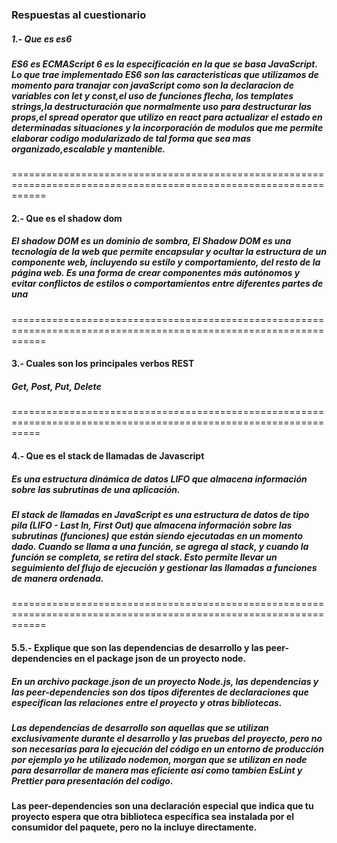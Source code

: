 
### Respuestas al cuestionario
##### 1.- Que es es6
##### ES6 es ECMAScript 6  es la especificación en la que se basa JavaScript. Lo que trae implementado ES6 son las caracteristicas que utilizamos de momento para tranajar con javaScript como son la declaracion de variables con let y const,el uso de funciones flecha, los templates strings,la destructuración que normalmente uso para destructurar las props,el spread operator que utilizo en react para actualizar el estado en determinadas situaciones y la incorporación de modulos que me permite elaborar codigo modularizado de tal forma que sea mas organizado,escalable y mantenible.
==================================================================================================================
#### 2.- Que es el shadow dom
##### El shadow DOM es un dominio de sombra, El Shadow DOM es una tecnología de la web que permite encapsular y ocultar la estructura de un componente web, incluyendo su estilo y comportamiento, del resto de la página web. Es una forma de crear componentes más autónomos y evitar conflictos de estilos o comportamientos entre diferentes partes de una 
==================================================================================================================
#### 3.- Cuales son los principales verbos REST
##### Get, Post, Put, Delete
=================================================================================================================
#### 4.- Que es el stack de llamadas de Javascript
##### Es una estructura dinámica de datos LIFO que almacena información sobre las subrutinas de una aplicación.
##### El stack de llamadas en JavaScript es una estructura de datos de tipo pila (LIFO - Last In, First Out) que almacena información sobre las subrutinas (funciones) que están siendo ejecutadas en un momento dado. Cuando se llama a una función, se agrega al stack, y cuando la función se completa, se retira del stack. Esto permite llevar un seguimiento del flujo de ejecución y gestionar las llamadas a funciones de manera ordenada.
==================================================================================================================
#### 5.5.- Explique que son las dependencias de desarrollo y las peer-dependencies en el package json de un proyecto node.
##### En un archivo package.json de un proyecto Node.js, las dependencias y las peer-dependencies son dos tipos diferentes de declaraciones que especifican las relaciones entre el proyecto y otras bibliotecas.

##### Las dependencias de desarrollo son aquellas que se utilizan exclusivamente durante el desarrollo y las pruebas del proyecto, pero no son necesarias para la ejecución del código en un entorno de producción por ejemplo yo he utilizado nodemon, morgan que se utilizan en node para desarrollar de manera mas eficiente así como tambien EsLint y Prettier para presentación del codigo.
#### Las peer-dependencies son una declaración especial que indica que tu proyecto espera que otra biblioteca específica sea instalada por el consumidor del paquete, pero no la incluye directamente.
